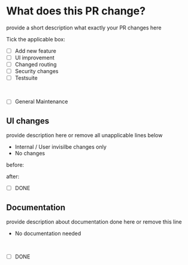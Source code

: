 # What does this PR change?

provide a short description what exactly your PR changes here

Tick the applicable box:
- [ ] Add new feature
- [ ] UI improvement
- [ ] Changed routing
- [ ] Security changes
- [ ] Testsuite
<br/>

- [ ] General Maintenance

## UI changes

provide description here or remove all unapplicable lines below

- Internal / User invisilbe changes only
- No changes

before:

after:

 - [ ] DONE

## Documentation

provide description about documentation done here or remove this line

- No documentation needed
<br/>

- [ ] DONE
